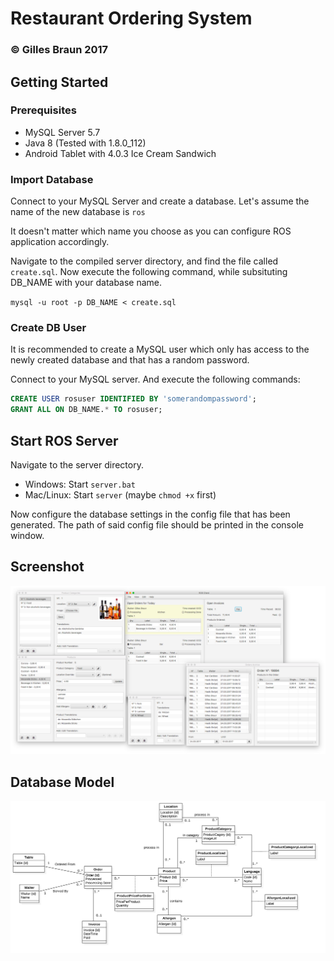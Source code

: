 # Restaurant Ordering System
### © Gilles Braun 2017

## Getting Started
### Prerequisites
* MySQL Server 5.7
* Java 8 (Tested with 1.8.0_112)
* Android Tablet with 4.0.3 Ice Cream Sandwich

### Import Database
Connect to your MySQL Server and create a database. Let's assume the name of the new database is `ros`

It doesn't matter which name you choose as you can configure ROS application accordingly.

Navigate to the compiled server directory, and find the file called `create.sql`. Now execute the following command, while subsituting DB_NAME with your database name.

`mysql -u root -p DB_NAME < create.sql`

### Create DB User
It is recommended to create a MySQL user which only has access to the newly created database and that has a random password.

Connect to your MySQL server. And execute the following commands:

```SQL
CREATE USER rosuser IDENTIFIED BY 'somerandompassword';
GRANT ALL ON DB_NAME.* TO rosuser;
```

## Start ROS Server
Navigate to the server directory.

* Windows: Start `server.bat`
* Mac/Linux: Start `server` (maybe `chmod +x` first)

Now configure the database settings in the config file that has been generated. The path of said config file should be printed in the console window.

## Screenshot
![App Screenshot](screenshot.png)

## Database Model
![Database Model](DBModel.png)